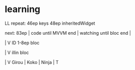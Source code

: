 # learning

LL
repeat:
46ep keys
48ep inheritedWidget

next:
83ep | code until MVVM end | watching until bloc end |

|
V
ID 1-8ep
bloc 

|
V
illin
bloc 

|
V
Girou | Koko | Ninja | T 
